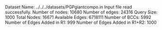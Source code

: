 Dataset Name: ../../../datasets/PGPgiantcompo.in
Input file read successfully.
Number of nodes: 10680
Number of edges: 24316
Query Size: 1000
Total Nodes: 16671
Available Edges: 6718111
Number of BCCs: 5992
Number of Edges Added in R1: 999
Number of Edges Added in R1+R2: 1000
